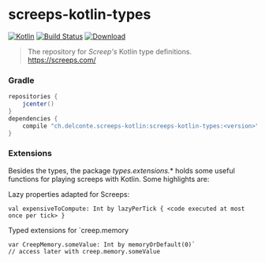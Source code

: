 # screeps-kotlin-types

[ ![Kotlin](https://img.shields.io/badge/Kotlin-1.2.70-blue.svg)](http://kotlinlang.org) 
[![Build Status](https://travis-ci.org/exaV/screeps-kotlin-types.svg?branch=master)](https://travis-ci.org/exaV/screeps-kotlin-types)
[ ![Download](https://api.bintray.com/packages/exav/screeps-kotlin/screeps-kotlin-types/images/download.svg) ](https://bintray.com/exav/screeps-kotlin/screeps-kotlin-types/_latestVersion)
> The repository for *Screep's* Kotlin type definitions. https://screeps.com/

### Gradle

``` Groovy
repositories {
    jcenter()
}
dependencies {
    compile "ch.delconte.screeps-kotlin:screeps-kotlin-types:<version>"
}

```
          
### Extensions

Besides the types, 
the package *types.extensions.** holds some useful functions for playing screeps with Kotlin.
Some highlights are:

Lazy properties adapted for Screeps:

    val expensiveToCompute: Int by lazyPerTick { <code executed at most once per tick> }
     
Typed extensions for `creep.memory

    var CreepMemory.someValue: Int by memoryOrDefault(0)`
    // access later with creep.memory.someValue
     

